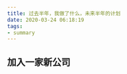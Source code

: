 ```yaml
---
title: 过去半年，我做了什么，未来半年的计划
date: 2020-03-24 06:18:19
tags:
- summary
---
```


## 加入一家新公司

<!--stackedit_data:
eyJoaXN0b3J5IjpbMTk4ODAxODMyOF19
-->